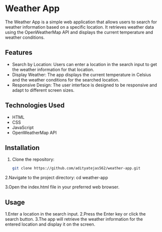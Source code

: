 
# Weather App

The Weather App is a simple web application that allows users to search for weather information based on a specific location. It retrieves weather data using the OpenWeatherMap API and displays the current temperature and weather conditions.

## Features

- Search by Location: Users can enter a location in the search input to get the weather information for that location.
- Display Weather: The app displays the current temperature in Celsius and the weather conditions for the searched location.
- Responsive Design: The user interface is designed to be responsive and adapt to different screen sizes.

## Technologies Used

- HTML
- CSS
- JavaScript
- OpenWeatherMap API

## Installation

1. Clone the repository:

   ```bash
   git clone https://github.com/adityatejas562/weather-app.git

2.Navigate to the project directory:
cd weather-app

3.Open the index.html file in your preferred web browser.

## Usage
1.Enter a location in the search input.
2.Press the Enter key or click the search button.
3.The app will retrieve the weather information for the entered location and display it on the screen.
